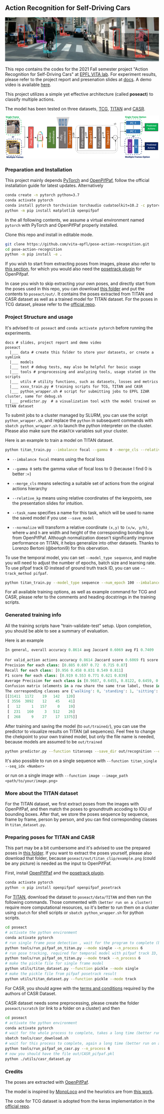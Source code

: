 ## Action Recognition for Self-Driving Cars

<img src="./docs/demo.png" alt="demo img"  />

This repo contains the codes for the 2021 Fall semester project "Action Recognition for Self-Driving Cars" at [EPFL VITA lab](https://www.epfl.ch/labs/vita/). 
For experiment results, please refer to the project report and presenation slides at [docs](./docs). A demo video is available [here](https://youtu.be/YN5nGpIKifY). 

This project utilizes a simple yet effective architecture (called **poseact**) to classify multiple actions. 

The model has been tested on three datasets, [TCG](https://github.com/againerju/tcg_recognition), [TITAN](https://usa.honda-ri.com/titan#Videos) and [CASR](https://github.com/VRU-intention/casr).

<img src="./docs/model structure.png" alt="drawing" style="width: 100%; zoom: 50%;"/>

### Preparation and Installation

This project mainly depends [PyTorch](https://pytorch.org/) and [OpenPifPaf](https://openpifpaf.github.io/intro.html), follow the official installation guide for latest updates. Alternatively

```bash
conda create -n pytorch python=3.7
conda activate pytorch
conda install pytorch torchvision torchaudio cudatoolkit=10.2 -c pytorch
python -m pip install matplotlib openpifpaf
```

In the all following contents, we assume a virtual environment named `pytorch` with PyTorch and OpenPifPaf properly installed. 

Clone this repo and install in editable mode. 

```bash
git clone https://github.com/vita-epfl/pose-action-recognition.git
cd pose-action-recognition
python -m pip install -e .
```

If you wish to start from extracting poses from images, please also refer to [this section](#preparing-poses-for-titan-and-casr), for which you would also need the [posetrack plugin](https://github.com/openpifpaf/openpifpaf_posetrack) for OpenPifpaf. 

In case you wish to skip extracting your own poses, and directly start from the poses used in this repo, you can download [this folder](https://drive.google.com/file/d/1fpf8pRI1DkYtyoJqfGoBcaMUp9W4XCTO/view?usp=sharing) and put the contents to `poseact/out/`. It contains the poses extracted from TITAN and CASR dataset as well as a trained model for TITAN dataset. For the poses in TCG dataset, please refer to the [official repo](https://github.com/againerju/tcg_recognition). 

### Project Structure and usage 

It's advised to `cd poseact`  and `conda activate pytorch` before running the experiments. 

```
docs # slides, project report and demo video
poseact
  |___ data # create this folder to store your datasets, or create a symlink 
  |___ models 
  |___ test # debug tests, may also be helpful for basic usage
  |___ tools # preprocessing and analyzing tools, usage stated in the scripts 
  |___ utils # utility functions, such as datasets, losses and metrics 
  |___ xxxx_train.py # training scripts for TCG, TITAN and CASR
  |___ python_wrapper.sh # script for submitting jobs to EPFL IZAR cluster, same for debug.sh
  |___ predictor.py  # a visualization tool with the model trained on TITAN dataset 
```

To submit jobs to a cluster managed by SLURM, you can use the script `python_wrapper.sh`, and replace the `python` in subsequent commands with `sbatch python_wrapper.sh` to launch the python interpreter on the cluster. Please also make sure the `#SBATCH` variables suit your cluster. 

Here is an example to train a model on TITAN dataset. 

```bash
python titan_train.py --imbalance focal --gamma 0 --merge_cls --relative_kp --normalize --task_name Relative_KP --save_model
```

- `--imbalance focal` means using the focal loss

- `--gamma 0` sets the gamma value of focal loss to 0 (because I find 0 is better :=)

- `--merge_cls` means selecting a suitable set of actions from the original actions hierarchy

- `--relative_kp` means using relative coordinates of the keypoints, see the presentation slides for intuition. 

- `--task_name` specifies a name for this task, which will be used to name the saved model if you use `--save_model`

- `--normalize` will transform a relative coordinate `(x,y)` to `(x/w, y/h)`, where `w` and `h` are width and height of the corresponding bonding box from OpenPifPaf. Although normalization doesn't significantly improve performance on TITAN, it helps generalize into other datasets. Thanks to Lorenzo Bertoni (@bertoni9) for this obervation. 

To use the temporal model, you can set `--model_type sequence`, and maybe you will need to adjust the number of epochs, batch size and learning rate. To use pifpaf track ID instead of ground truth track ID, you can use `--track_method pifpaf`. 


```bash
python titan_train.py --model_type sequence --num_epoch 100 --imbalance focal --track_method gt --batch_size 128 --gamma 0 --lr 0.001
```

For all available training options, as well as example command for TCG and CASR, please refer to the comments and heading docstrings in the training scripts. 

### Generated training info

All the training scripts have "train-validate-test" setup. Upon completion, you should be able to see a summary of evaluation.

Here is an example

```python
In general, overall accuracy 0.8614 avg Jaccard 0.6069 avg F1 0.7409

For valid_action actions accuracy 0.8614 Jaccard score 0.6069 f1 score 0.9192 mAP 0.7911
Precision for each class: [0.885 0.697 0.72  0.715 0.87]
Recall for each class: [0.956 0.458 0.831 0.549 0.811]
F1 score for each class: [0.919 0.553 0.771 0.621 0.839]
Average Precision for each class is [0.9687, 0.6455, 0.8122, 0.6459, 0.883]
Confusion matrix (elements in a row share the same true label, those in the same columns share predicted):
The corresponding classes are {'walking': 0, 'standing': 1, 'sitting': 2, 'bending': 3, 'biking': 4, 'motorcycling': 4}
[[31411  1172    19   142   120]
 [ 3556  3092    12    45    41]
 [   12     1   157     0    19]
 [  231   160     3   512    26]
 [  268     9    27    17  1375]]
```

After training and saving the model (to `out/trained/`), you can use the predictor to visualize results on TITAN (all sequences). Feel free to change the chekpoint to your own trained model, but only the file name is needed, because models are assumed to be `out/trained`

```bash
python predictor.py --function titanseqs --save_dir out/recognition --ckpt TITAN_Relative_KP803217.pth
```

It's also possible to run on a single sequence with `--function titan_single --seq_idx <Number>`

or run on a single image with `--function image --image_path <path/to/your/image.png>` 

### More about the TITAN dataset

For the TITAN dataset, we first extract poses from the images with OpenPifPaf, and then match the poses to groundtruth accoding to IOU of bounding boxes. After that, we store the poses sequence by sequence, frame by frame, person by person, and you can find corresponding classes in `titan_dataset.py`. 

### Preparing poses for TITAN and CASR

This part may be a bit cumbersome and it's advised to use the prepared poses in [this folder](https://drive.google.com/file/d/1fpf8pRI1DkYtyoJqfGoBcaMUp9W4XCTO/view?usp=sharing). If you want to extract the poses yourself, please also download that folder, because `poseact/out/titan_clip/example.png` (could be any picture) is needed as the input to OpenPifPaf. 

First, install [OpenPifPaf](https://openpifpaf.github.io/intro.html)  and the [posetrack plugin](https://github.com/openpifpaf/openpifpaf_posetrack).

```bash
conda activate pytorch
python -m pip install openpifpaf openpifpaf_posetrack
```

For [TITAN](https://usa.honda-ri.com/titan#Videos), download the dataset to `poseact/data/TITAN` and then run the following commands. Those commented with `(better run on a cluster)` require more computational resources, so it's better to run them on a cluster using `sbatch` for shell scripts or `sbatch python_wrapper.sh` for python scripts. 

```bash
cd poseact
# activate the python environment
conda activate pytorch 
# run single frame pose detection , wait for the program to complete (better run on a cluster)
python tools/run_pifpaf_on_titan.py --mode single --n_process 6
# run pose tracking, required for temporal model with pifpaf track ID, wait for the program to complete (better run on a cluster)
python tools/run_pifpaf_on_titan.py --mode track --n_process 6
# make the pickle file for single frame model 
python utils/titan_dataset.py --function pickle --mode single
# make the pickle file from pifpaf posetrack result
python utils/titan_dataset.py --function pickle --mode track 
```

For CASR, you should agree with the [terms and conditions](http://adas.cvc.uab.es/casr/) required by the authors of CASR Dataset.

CASR dataset needs some preprocessing, please create the folder `poseact/scratch` (or link to a folder on a cluster) and then 

```bash
cd poseact
# activate the python environment
conda activate pytorch
# wait for the whole process to complete, takes a long time (better run on a cluster)
sbatch tools/casr_download.sh 
# wait for this process to complete, again a long time (better run on a cluster)
python tools/run_pifpaf_on_casr.py --n_process 6 
# now you should have the file out/CASR_pifpaf.pkl
python ./utils/casr_dataset.py 
```

### Credits

The poses are extracted with [OpenPifPaf](https://openpifpaf.github.io/intro.html).

The model is inspired by [MonoLoco](https://github.com/vita-epfl/monoloco) and the heuristics are from [this work](https://github.com/charlesbvll/monoloco).

The code for TCG dataset is adopted from the keras implementation in the [official repo](https://github.com/againerju/tcg_recognition).

